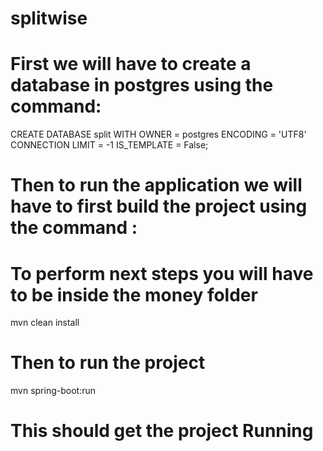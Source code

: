 # splitwise

# First we will have to create a database in postgres using the command:

CREATE DATABASE split
WITH
OWNER = postgres
ENCODING = 'UTF8'
CONNECTION LIMIT = -1
IS_TEMPLATE = False;

# Then to run the application we will have to first build the project using the command :
# To perform next steps you will have to be inside the money folder

 mvn clean install

# Then to run the project
 
mvn spring-boot:run

# This should get the project Running 
